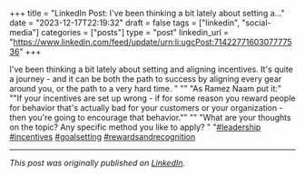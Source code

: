 +++
title = "LinkedIn Post: I've been thinking a bit lately about setting a..."
date = "2023-12-17T22:19:32"
draft = false
tags = ["linkedin", "social-media"]
categories = ["posts"]
type = "post"
linkedin_url = "https://www.linkedin.com/feed/update/urn:li:ugcPost:7142277160307777536"
+++

I've been thinking a bit lately about setting and aligning incentives. It's quite a journey - and it can be both the path to success by aligning every gear around you, or the path to a very hard time. "
""
"As Ramez Naam put it:"
""If your incentives are set up wrong - if for some reason you reward people for behavior that's actually bad for your customers or your organization - then you're going to encourage that behavior.""
""
"What are your thoughts on the topic? Any specific method you like to apply? "
"[#leadership](https://www.linkedin.com/feed/hashtag/leadership) [#incentives](https://www.linkedin.com/feed/hashtag/incentives) [#goalsetting](https://www.linkedin.com/feed/hashtag/goalsetting) [#rewardsandrecognition](https://www.linkedin.com/feed/hashtag/rewardsandrecognition)

---

*This post was originally published on [LinkedIn](https://www.linkedin.com/in/adrianmoreno/recent-activity/all/).*